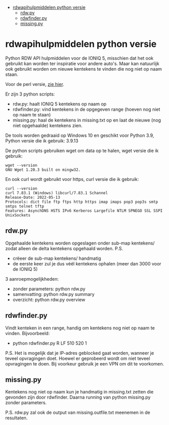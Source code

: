 - [rdwapihulpmiddelen python versie](#rdwapihulpmiddelen-python-versie)
  - [rdw.py](#rdwpy)
  - [rdwfinder.py](#rdwfinderpy)
  - [missing.py](#missingpy)

# rdwapihulpmiddelen python versie
Python RDW API hulpmiddelen voor de IONIQ 5, misschien dat het ook gebruikt kan worden ter inspiratie voor andere auto's. Maar kan natuurlijk ook gebruikt worden om nieuwe kentekens te vinden die nog niet op naam staan.

Voor de perl versie, [zie hier](https://github.com/ZuinigeRijder/rdwapihulpmiddelen).

Er zijn 3 python scripts:
- rdw.py: haalt IONIQ 5 kentekens op naam op
- rdwfinder.py: vind kentekens in de opgegeven range (hoeven nog niet op naam te staan)
- missing.py: haal de kentekens in missing.txt op en laat de nieuwe (nog niet opgehaalde) kentekens zien.

De tools worden gedraaid op Windows 10 en geschikt voor Python 3.9, Python versie die ik gebruik: 3.9.13

De python scripts gebruiken wget om data op te halen, wget versie die ik gebruik:
````
wget --version
GNU Wget 1.20.3 built on mingw32.
````

En ook curl wordt gebruikt voor https, curl versie die ik gebruik:
````
curl --version
curl 7.83.1 (Windows) libcurl/7.83.1 Schannel
Release-Date: 2022-05-13
Protocols: dict file ftp ftps http https imap imaps pop3 pop3s smtp smtps telnet tftp
Features: AsynchDNS HSTS IPv6 Kerberos Largefile NTLM SPNEGO SSL SSPI UnixSockets
````

## rdw.py
Opgehaalde kentekens worden opgeslagen onder sub-map kentekens/ zodat alleen de delta kentekens opgehaald worden.
P.S.
- crëeer de sub-map kentekens/ handmatig
- de eerste keer zul je dus véél kentekens ophalen (meer dan 3000 voor de IONIQ 5)

3 aanroepmogelijkheden:
- zonder parameters: python rdw.py
- samenvatting: python rdw.py summary
- overzicht: python rdw.py overview

## rdwfinder.py
Vindt kenteken in een range, handig om kentekens nog niet op naam te vinden. Bijvoorbeeld:
- python rdwfinder.py R LF 510 520 1

P.S.
Het is mogelijk dat je IP-adres geblocked gaat worden, wanneer je teveel opvragingen doet.
Hoewel er geprobeerd wordt om niet teveel opvragingen te doen.
Bij voorkeur gebruik je een VPN om dit te voorkomen.

## missing.py
Kentekens nog niet op naam kun je handmatig in missing.txt zetten die gevonden zijn door rdwfinder. Daarna running van python missing.py zonder parameters.

P.S. rdw.py zal ook de output van missing.outfile.txt meenemen in de resultaten.
